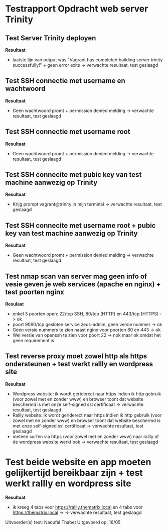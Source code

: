 # Testrapport Opdracht web server Trinity

## Test Server Trinity deployen

**Resultaat**

- laatste lijn van output was "Vagrant has completed building server trinity successfully!" + geen error exits -> verwachte resultaat, test geslaagd

## Test SSH connectie met username en wachtwoord

**Resultaat**

- Geen wachtwoord promt  + permission denied melding -> verwachte resultaat, test geslaagd

## Test SSH connectie met username root

**Resultaat**

- Geen wachtwoord promt  + permission denied melding -> verwachte resultaat, test geslaagd

## Test SSH connecite met pubic key van test machine aanwezig op Trinity

**Resultaat**

- Krijg prompt vagrant@trinity in mijn terminal -> verwachte resultaat, test geslaagd

## Test SSH connecite met username root + pubic key van test machine aanwezig op Trinity

**Resultaat**

- Geen wachtwoord promt  + permission denied melding -> verwachte resultaat, test geslaagd

## Test nmap scan van server mag geen info of vesie geven je web services (apache en nginx) + test poorten nginx

**Resulaat**

- enkel 3 poorten open: 22/tcp SSH, 80/tcp (HTTP) en 443/tcp (HTTPS) -> ok 
- poort 9090/tcp gesloten service zeus-admin, geen versie nummer -> ok 
- Geen versie nummers te zien naast nginx voor poorten 80 en 443 -> ok
- Wel versie van openssh te zien voor poort 22 -> nok maar ok omdat het geen requirement is

## Test reverse proxy moet zowel http als https ondersteunen + test werkt rallly en wordpress site

**Resultaat**

- Wordpress website: ik wordt  geriderect naar https indien ik http gebruik (voor zowel met en zonder www) en browser toont dat website beschermd is met onze self-signed ssl certificaat -> verwachte resultaat, test geslaagd
- Rallly website: ik wordt geriderect naar https indien ik http gebruik (voor zowel met en zonder www) en browser toont dat website beschermd is met onze self-signed ssl certificaat -> verwachte resultaat, test geslaagd
- meteen surfen via https (voor zowel met en zonder www) naar rallly of de wordpress website werkt ook -> verwachte resultaat, test geslaagd

# Test beide website en app moeten gelijkertijd bereikbaar zijn + test werkt rallly en wordpress site

**Resultaat**

- ik kreeg 4 tabs voor  https://rallly.thematrix.local en 4 tabs voor https://thematrix.local -> -> verwachte resultaat, test geslaagd


Uitvoerder(s) test: Naoufal Thabet
Uitgevoerd op: 16/05
